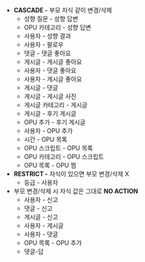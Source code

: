 - **CASCADE -** 부모 자식 같이 변경/삭제
    - 성향 질문 - 성향 답변
    - OPU 카테고리 - 성향 답변
    - 사용자 - 성향 결과
    - 사용자 - 팔로우
    - 댓글 - 댓글 좋아요
    - 게시글 - 게시글 좋아요
    - 사용자 - 댓글 좋아요
    - 사용자 - 게시글 좋아요
    - 게시글 - 댓글
    - 게시글 - 게시글 사진
    - 게시글 카테고리 - 게시글
    - 게시글 - 후기 게시글
    - OPU 추가 - 후기 게시글
    - 사용자 - OPU 추가
    - 시간 - OPU 목록
    - OPU 스크립트 - OPU 목록
    - OPU 카테고리 - OPU 스크립트
    - OPU 목록 - OPU 찜
- **RESTRICT -** 자식이 있으면 부모 변경/삭제 X
    - 등급 - 사용자
- 부모 변경/삭제 시 자식 값은 그대로 **NO ACTION**
    - 사용자 - 신고
    - 댓글 - 신고
    - 게시글 - 신고
    - 사용자 - 게시글
    - 사용자 - 댓글
    - OPU 목록 - OPU 추가
    - 댓글-답